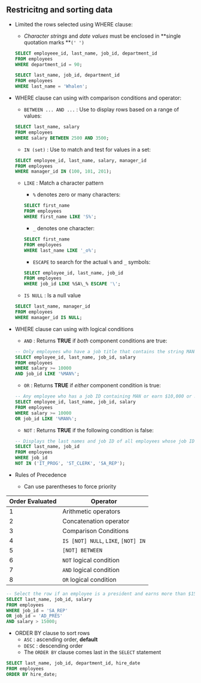 ## Restricitng and sorting data

- Limited the rows selected using WHERE clause:
    - *Character strings* and *date values* must be enclosed in **single quotation marks **```(' ')```

    ```sql
    SELECT employeee_id, last_name, job_id, department_id
    FROM employees
    WHERE department_id = 90;
    ```

    ```sql
    SELECT last_name, job_id, department_id
    FROM employees
    WHERE last_name = 'Whalen';
    ```

- WHERE clause can using with comparison conditions and operator:
    - `BETWEEN ... AND ...` : Use to display rows based on a range of values:

    ```sql
    SELECT last_name, salary
    FROM employees
    WHERE salary BETWEEN 2500 AND 3500;
    ```

    - `IN (set)` : Use to match and test for values in a set:

    ```sql
    SELECT employee_id, last_name, salary, manager_id
    FROM employees
    WHERE manager_id IN (100, 101, 201);
    ```

    - `LIKE` : Match a character pattern
        - `%` denotes zero or many characters:

        ```sql
        SELECT first_name
        FROM employees
        WHERE first_name LIKE 'S%';
        ```

        - `_` denotes one character:

        ```sql
        SELECT first_name
        FROM employees
        WHERE last_name LIKE '_o%';
        ```

        - `ESCAPE` to search for the actual `%` and `_` symbols:

        ```sql
        SELECT employee_id, last_name, job_id
        FROM employees
        WHERE job_id LIKE %SA\_% ESCAPE '\';
        ```

    - `IS NULL` : Is a null value

    ```sql
    SELECT last_name, manager_id
    FROM employees
    WHERE manager_id IS NULL;
    ```

- WHERE clause can using with logical conditions
    - `AND` : Returns **TRUE** if *both* component conditions are true:

    ```sql
    -- Only employees who have a job title that contains the string MAN and earn $10,000 or more are selected
    SELECT employee_id, last_name, job_id, salary
    FROM employees
    WHERE salary >= 10000
    AND job_id LIKE '%MAN%';
    ```

    - `OR` : Returns **TRUE** if *either* component condition is true:

    ```sql
    -- Any employee who has a job ID containing MAN or earn $10,000 or more are selected
    SELECT employee_id, last_name, job_id, salary
    FROM employees
    WHERE salary >= 10000
    OR job_id LIKE '%MAN%';
    ```

    - `NOT` : Returns **TRUE** if the following condition is false:

    ```sql
    -- Displays the last names and job ID of all employees whose job ID is not IT_PROG, ST_CLERK, or SA_REP
    SELECT last_name, job_id
    FROM employees
    WHERE job_id
    NOT IN ('IT_PROG', 'ST_CLERK', 'SA_REP');
    ```

- Rules of Precedence
    - Can use parentheses to force priority

Order Evaluated | Operator
--- | ---
1 | Arithmetic operators
2 | Concatenation operator
3 | Comparison Conditions
4 | `IS [NOT] NULL`, `LIKE`, `[NOT] IN`
5 | `[NOT] BETWEEN`
6 | `NOT` logical condition
7 | `AND` logical condition
8 | `OR` logical condition

```sql
-- Select the row if an employee is a president and earns more than $15,000, or if the employee is a sales representative
SELECT last_name, job_id, salary
FROM employees
WHERE job_id = 'SA_REP'
OR job_id = 'AD_PRES'
AND salary > 15000;
```

- ORDER BY clause to sort rows
    - `ASC` : ascending order, **default**
    - `DESC` : descending order
    - The `ORDER BY` clause comes last in the `SELECT` statement

```sql
SELECT last_name, job_id, department_id, hire_date
FROM employees
ORDER BY hire_date;
```
